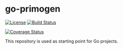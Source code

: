 # go-primogen

[![License](https://img.shields.io/badge/license-New%20BSD-blue.svg?style=flat)](https://raw.githubusercontent.com/steenzout/go-primogen/master/LICENSE)
[![Build Status](https://travis-ci.org/steenzout/go-primogen.svg?branch=master)](https://travis-ci.org/steenzout/go-primogen/)

[![Coverage Status](https://coveralls.io/repos/steenzout/go-primogen/badge.png)](https://coveralls.io/r/steenzout/go-primogen/)

This repository is used as starting point for Go projects.

